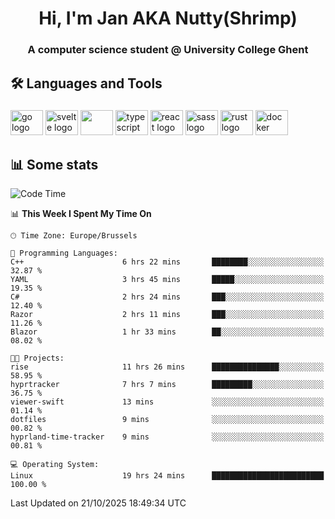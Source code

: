 <h1 align="center">Hi, I'm Jan AKA Nutty(Shrimp)</h1>
<h3 align="center">A computer science student @ University College Ghent</h3>

<h2 align="left">🛠️ Languages and Tools</h2>

###

<div align="left">
  <img src="https://cdn.jsdelivr.net/gh/devicons/devicon/icons/go/go-original.svg" height="40" width="52" alt="go logo"  />
  <img src="https://cdn.jsdelivr.net/gh/devicons/devicon@latest/icons/svelte/svelte-original.svg"  height="40" width="52" alt="svelte logo" />
  <img src="https://cdn.jsdelivr.net/gh/devicons/devicon@latest/icons/tailwindcss/tailwindcss-original.svg" height="40" width="52" />
  <img src="https://cdn.jsdelivr.net/gh/devicons/devicon/icons/typescript/typescript-original.svg" height="40" width="52" alt="typescript logo"  />
  <img src="https://cdn.jsdelivr.net/gh/devicons/devicon/icons/react/react-original.svg" height="40" width="52" alt="react logo"  />
  <img src="https://cdn.jsdelivr.net/gh/devicons/devicon/icons/sass/sass-original.svg" height="40" width="52" alt="sass logo"  />
  <img src="https://cdn.jsdelivr.net/gh/devicons/devicon@latest/icons/rust/rust-original.svg" height="40" width="52" alt="rust logo" />
  <img src="https://cdn.jsdelivr.net/gh/devicons/devicon/icons/docker/docker-original.svg" height="40" width="52" alt="docker logo"  />
</div>

<h2>📊 Some stats</h2>

<!--START_SECTION:waka-->
![Code Time](http://img.shields.io/badge/Code%20Time-6%2C394%20hrs%2055%20mins-blue)

📊 **This Week I Spent My Time On** 

```text
🕑︎ Time Zone: Europe/Brussels

💬 Programming Languages: 
C++                      6 hrs 22 mins       ████████░░░░░░░░░░░░░░░░░   32.87 % 
YAML                     3 hrs 45 mins       █████░░░░░░░░░░░░░░░░░░░░   19.35 % 
C#                       2 hrs 24 mins       ███░░░░░░░░░░░░░░░░░░░░░░   12.40 % 
Razor                    2 hrs 11 mins       ███░░░░░░░░░░░░░░░░░░░░░░   11.26 % 
Blazor                   1 hr 33 mins        ██░░░░░░░░░░░░░░░░░░░░░░░   08.02 % 

🐱‍💻 Projects: 
rise                     11 hrs 26 mins      ███████████████░░░░░░░░░░   58.95 % 
hyprtracker              7 hrs 7 mins        █████████░░░░░░░░░░░░░░░░   36.75 % 
viewer-swift             13 mins             ░░░░░░░░░░░░░░░░░░░░░░░░░   01.14 % 
dotfiles                 9 mins              ░░░░░░░░░░░░░░░░░░░░░░░░░   00.82 % 
hyprland-time-tracker    9 mins              ░░░░░░░░░░░░░░░░░░░░░░░░░   00.81 % 

💻 Operating System: 
Linux                    19 hrs 24 mins      █████████████████████████   100.00 % 
```


 Last Updated on 21/10/2025 18:49:34 UTC
<!--END_SECTION:waka-->

